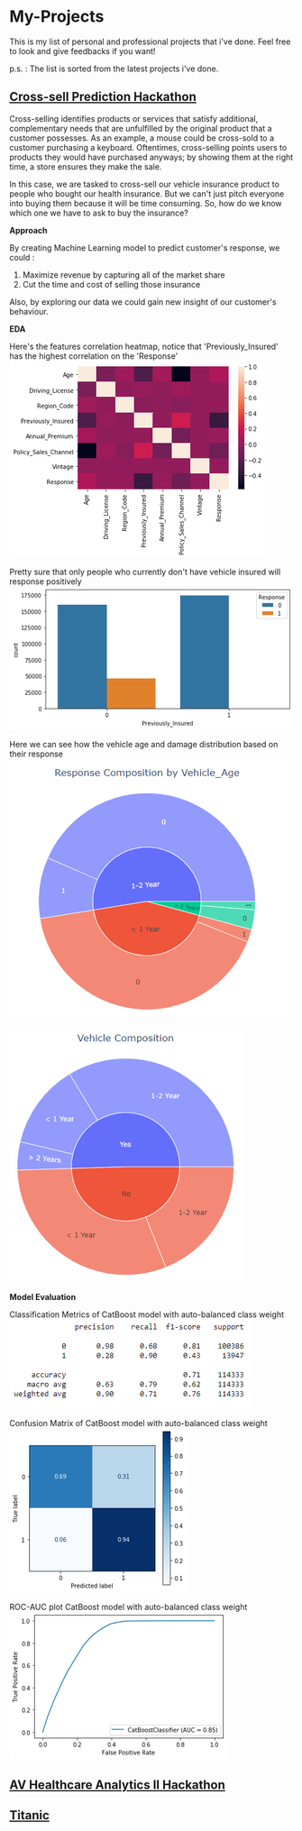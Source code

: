 # My-Projects
This is my list of personal and professional projects that i've done. Feel free to look and give feedbacks if you want!

p.s. : The list is sorted from the latest projects i've done.

## [Cross-sell Prediction Hackathon](https://github.com/kimichiaveli/Health_Insurance_Cross_Sell/)

Cross-selling identifies products or services that satisfy additional, complementary needs that are unfulfilled by the original product that a customer possesses. As an example, a mouse could be cross-sold to a customer purchasing a keyboard. Oftentimes, cross-selling points users to products they would have purchased anyways; by showing them at the right time, a store ensures they make the sale.

In this case, we are tasked to cross-sell our vehicle insurance product to people who bought our health insurance. But we can't just pitch everyone into buying them because it will be time consuming. So, how do we know which one we have to ask to buy the insurance?

**Approach**

By creating Machine Learning model to predict customer's response, we could :

1. Maximize revenue by capturing all of the market share
2. Cut the time and cost of selling those insurance

Also, by exploring our data we could gain new insight of our customer's behaviour.

**EDA**

Here's the features correlation heatmap, notice that 'Previously_Insured' has the highest correlation on the 'Response'<br>
![alt text](https://github.com/kimichiaveli/Health_Insurance_Cross_Sell/blob/main/heatmapcorr.png?raw=true 'Correlation Heatmap')<p>
Pretty sure that only people who currently don't have vehicle insured will response positively<br>
![alt text](https://github.com/kimichiaveli/Health_Insurance_Cross_Sell/blob/main/previnsured.png?raw=true 'Previously_Insured countplot')<p>
Here we can see how the vehicle age and damage distribution based on their response<br>
![alt text](https://github.com/kimichiaveli/Health_Insurance_Cross_Sell/blob/main/vehage.PNG?raw=true 'Vehicle Age based on the response')<p>
![alt text](https://github.com/kimichiaveli/Health_Insurance_Cross_Sell/blob/main/vehcomp.PNG?raw=true 'Vehicle Composition')<p>

**Model Evaluation**

Classification Metrics of CatBoost model with auto-balanced class weight<br>
![alt text](https://github.com/kimichiaveli/Health_Insurance_Cross_Sell/blob/main/classweightmetric.PNG?raw=true)<p>
Confusion Matrix of CatBoost model with auto-balanced class weight<br>
![alt text](https://github.com/kimichiaveli/Health_Insurance_Cross_Sell/blob/main/conclassweight.png?raw=true)<p>
ROC-AUC plot CatBoost model with auto-balanced class weight<br>
![alt text](https://github.com/kimichiaveli/Health_Insurance_Cross_Sell/blob/main/rocaucclassweight.png?raw=true)

## [AV Healthcare Analytics II Hackathon](https://github.com/kimichiaveli/AV-Healthcare-Analytics-II-Project/)

## [Titanic](https://github.com/kimichiaveli/Titanic/)
